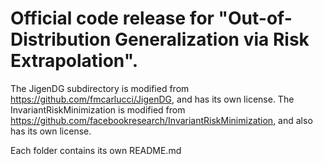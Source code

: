 # Official code release for "Out-of-Distribution Generalization via Risk Extrapolation".

The JigenDG subdirectory is modified from https://github.com/fmcarlucci/JigenDG, and has its own license.
The InvariantRiskMinimization is modified from https://github.com/facebookresearch/InvariantRiskMinimization, and also has its own license.

Each folder contains its own README.md



